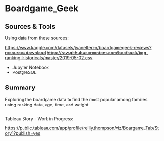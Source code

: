 # Boardgame_Geek

## Sources & Tools

Using data from these sources:

https://www.kaggle.com/datasets/jvanelteren/boardgamegeek-reviews?resource=download
https://raw.githubusercontent.com/beefsack/bgg-ranking-historicals/master/2019-05-02.csv

 - Jupyter Notebook
 - PostgreSQL
 
 ## Summary
 
 Exploring the boardgame data to find the most popular among families using ranking data, age, time, and weight.
 
 ##
 
 Tableau Story - Work in Progress:
 
 https://public.tableau.com/app/profile/reilly.thompson/viz/Boargame_Tab/Story1?publish=yes

